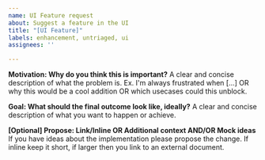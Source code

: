 ```yaml
---
name: UI Feature request
about: Suggest a feature in the UI
title: "[UI Feature]"
labels: enhancement, untriaged, ui
assignees: ''

---
```


**Motivation: Why do you think this is important?**
A clear and concise description of what the problem is. Ex. I'm always frustrated when [...] OR why this would be a cool addition OR which usecases could this unblock.

**Goal: What should the final outcome look like, ideally?**
A clear and concise description of what you want to happen or achieve.

**[Optional] Propose: Link/Inline OR Additional context AND/OR Mock ideas**
If you have ideas about the implementation please propose the change. If inline keep it short, if larger then you link to an external document.
